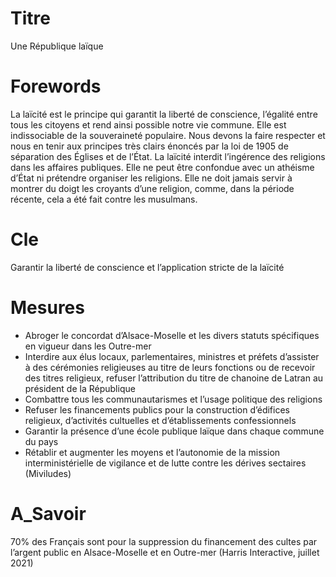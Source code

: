 # Titre

Une République laïque

# Forewords

La laïcité est le principe qui garantit la liberté de conscience, l’égalité entre tous les citoyens et rend ainsi possible notre vie commune. Elle est indissociable de la souveraineté populaire. Nous devons la faire respecter et nous en tenir aux principes très clairs énoncés par la loi de 1905 de séparation des Églises et de l’État. La laïcité interdit l’ingérence des religions dans les affaires publiques. Elle ne peut être confondue avec un athéisme d’État ni prétendre organiser les religions. Elle ne doit jamais servir à montrer du doigt les croyants d’une religion, comme, dans la période récente, cela a été fait contre les musulmans.

# Cle

Garantir la liberté de conscience et l’application stricte de la laïcité

# Mesures

* Abroger le concordat d’Alsace-Moselle et les divers statuts spécifiques en vigueur dans les Outre-mer
* Interdire aux élus locaux, parlementaires, ministres et préfets d’assister à des cérémonies religieuses au titre de leurs fonctions ou de recevoir des titres religieux, refuser l’attribution du titre de chanoine de Latran au président de la République
* Combattre tous les communautarismes et l’usage politique des religions
* Refuser les financements publics pour la construction d’édifices religieux, d’activités cultuelles et d’établissements confessionnels
* Garantir la présence d’une école publique laïque dans chaque commune du pays
* Rétablir et augmenter les moyens et l’autonomie de la mission interministérielle de vigilance et de lutte contre les dérives sectaires (Miviludes)

# A_Savoir

70% des Français sont pour la suppression du financement des cultes par l’argent public en Alsace-Moselle et en Outre-mer (Harris Interactive, juillet 2021)
